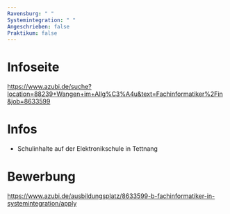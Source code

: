```yaml
---
Ravensburg: " "
Systemintegration: " "
Angeschrieben: false
Praktikum: false
---
```

# Infoseite #
https://www.azubi.de/suche?location=88239+Wangen+im+Allg%C3%A4u&text=Fachinformatiker%2Fin&job=8633599

# Infos #
- Schulinhalte auf der Elektronikschule in Tettnang

# Bewerbung #
https://www.azubi.de/ausbildungsplatz/8633599-b-fachinformatiker-in-systemintegration/apply
